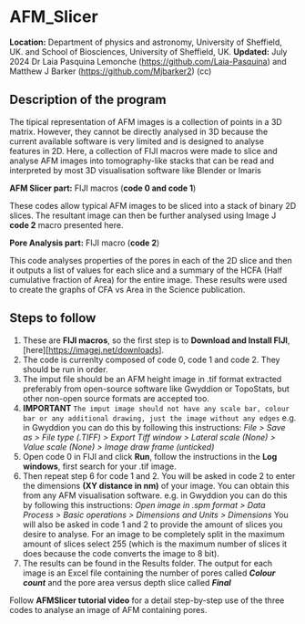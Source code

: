 # AFM_Slicer

**Location:** Department of physics and astronomy, University of Sheffield, UK. and School of Biosciences, University of Sheffield, UK.
**Updated:** July 2024 Dr Laia Pasquina Lemonche (https://github.com/Laia-Pasquina) and Matthew J Barker (https://github.com/Mjbarker2) (cc)

## Description of the program

The tipical representation of AFM images is a collection of points in a 3D matrix. 
However, they cannot be directly analysed in 3D because the current available software is
very limited and is designed to analyse features in 2D. Here, a collection of FIJI macros 
were made to slice and analyse AFM images into tomography-like stacks that can be read and 
interpreted by most 3D visualisation software like Blender or Imaris

**AFM Slicer part:**
FIJI macros (**code 0 and code 1**) 

These codes allow typical AFM images to be sliced into a stack of binary 2D slices. 
The resultant image can then be further analysed using Image J **code 2** macro presented here. 

**Pore Analysis part:**
FIJI macro (**code 2**) 

This code analyses properties of the pores in each of the 2D slice and then it outputs a list of 
values for each slice and a summary of the HCFA (Half cumulative fraction of Area) for the entire image.
These results were used to create the graphs of CFA vs Area in the Science publication.

## Steps to follow 

1. These are **FIJI macros**, so the first step is to **Download and Install FIJI**, [here][https://imagej.net/downloads].
2. The code is currenlty composed of code 0, code 1 and code 2. They should be run in order.
3. The imput file should be an AFM height image in .tif format extracted preferably from open-source software like Gwyddion or TopoStats, but other non-open source formats are accepted too. 
5. **IMPORTANT**  `The imput image should not have any scale bar, colour bar or any additional drawing, just the image without any edges` e.g. in Gwyddion you can do this by following this instructions: _File > Save as > File type (.TIFF) > Export Tiff window > Lateral scale (None) > Value scale (None) > Image draw frame (unticked)_
6. Open code 0 in FIJI and click **Run**, follow the instructions in the **Log windows**, first search for your .tif image.
7. Then repeat step 6 for code 1 and 2. You will be asked in code 2 to enter the dimensions **(XY distance in nm)** of your image. You can obtain this from any AFM visualisation software. e.g. in Gwyddion you can do this by following this instructions: _Open image in .spm format > Data Process > Basic operations > Dimensions and Units > Dimensions_ You will also be asked in code 1 and 2 to provide the amount of slices you desire to analyse. For an image to be completely split in the maximum amount of slices select 255 (which is the maximum number of slices it does because the code converts the image to 8 bit).
8. The results can be found in the Results folder. The output for each image is an Excel file containing the number of pores called **_Colour count_** and the pore area versus depth slice called **_Final_**

Follow **AFMSlicer tutorial video** for a detail step-by-step use of the three codes to analyse an image of AFM containing pores.
